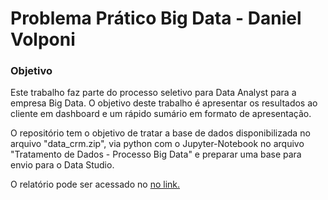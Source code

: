 # Problema Prático Big Data - Daniel Volponi

### Objetivo
Este trabalho faz parte do processo seletivo para Data Analyst para a empresa Big Data. O objetivo deste trabalho é apresentar os resultados ao cliente em dashboard e um rápido sumário em formato de apresentação. 

O repositório tem o objetivo de tratar a base de dados disponibilizada no arquivo "data_crm.zip", via python com o Jupyter-Notebook no arquivo "Tratamento de Dados - Processo Big Data" e preparar uma base para envio para o Data Studio.

O relatório pode ser acessado no [no link.](https://datastudio.google.com/reporting/81db01ac-d584-4871-9acf-ad6379e65913)
